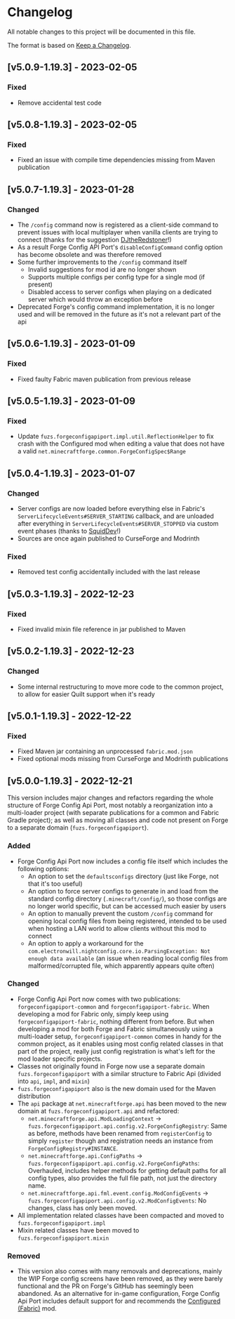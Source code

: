 # Changelog
All notable changes to this project will be documented in this file.

The format is based on [Keep a Changelog].

## [v5.0.9-1.19.3] - 2023-02-05
### Fixed
- Remove accidental test code

## [v5.0.8-1.19.3] - 2023-02-05
### Fixed
- Fixed an issue with compile time dependencies missing from Maven publication

## [v5.0.7-1.19.3] - 2023-01-28
### Changed
- The `/config` command now is registered as a client-side command to prevent issues with local multiplayer when vanilla clients are trying to connect (thanks for the suggestion [DJtheRedstoner](https://github.com/DJtheRedstoner)!)
- As a result Forge Config API Port's `disableConfigCommand` config option has become obsolete and was therefore removed
- Some further improvements to the `/config` command itself
  - Invalid suggestions for mod id are no longer shown
  - Supports multiple configs per config type for a single mod (if present)
  - Disabled access to server configs when playing on a dedicated server which would throw an exception before 
- Deprecated Forge's config command implementation, it is no longer used and will be removed in the future as it's not a relevant part of the api

## [v5.0.6-1.19.3] - 2023-01-09
### Fixed
- Fixed faulty Fabric maven publication from previous release

## [v5.0.5-1.19.3] - 2023-01-09
### Fixed
- Update `fuzs.forgeconfigapiport.impl.util.ReflectionHelper` to fix crash with the Configured mod when editing a value that does not have a valid `net.minecraftforge.common.ForgeConfigSpec$Range`

## [v5.0.4-1.19.3] - 2023-01-07
### Changed
- Server configs are now loaded before everything else in Fabric's `ServerLifecycleEvents#SERVER_STARTING` callback, and are unloaded after everything in `ServerLifecycleEvents#SERVER_STOPPED` via custom event phases (thanks to [SquidDev](https://github.com/SquidDev)!)
- Sources are once again published to CurseForge and Modrinth
### Fixed
- Removed test config accidentally included with the last release

## [v5.0.3-1.19.3] - 2022-12-23
### Fixed
- Fixed invalid mixin file reference in jar published to Maven

## [v5.0.2-1.19.3] - 2022-12-23
### Changed
- Some internal restructuring to move more code to the common project, to allow for easier Quilt support when it's ready

## [v5.0.1-1.19.3] - 2022-12-22
### Fixed
- Fixed Maven jar containing an unprocessed `fabric.mod.json`
- Fixed optional mods missing from CurseForge and Modrinth publications

## [v5.0.0-1.19.3] - 2022-12-21
This version includes major changes and refactors regarding the whole structure of Forge Config Api Port, most notably a reorganization into a multi-loader project (with separate publications for a common and Fabric Gradle project); as well as moving all classes and code not present on Forge to a separate domain (`fuzs.forgeconfigapiport`).
### Added
- Forge Config Api Port now includes a config file itself which includes the following options:
  - An option to set the `defaultsconfigs` directory (just like Forge, not that it's too useful)
  - An option to force server configs to generate in and load from the standard config directory (`.minecraft/config/`), so those configs are no longer world specific, but can be accessed much easier by users
  - An option to manually prevent the custom `/config` command for opening local config files from being registered, intended to be used when hosting a LAN world to allow clients without this mod to connect
  - An option to apply a workaround for the `com.electronwill.nightconfig.core.io.ParsingException: Not enough data available` (an issue when reading local config files from malformed/corrupted file, which apparently appears quite often)
### Changed
- Forge Config Api Port now comes with two publications: `forgeconfigapiport-common` and `forgeconfigapiport-fabric`. When developing a mod for Fabric only, simply keep using `forgeconfigapiport-fabric`, nothing different from before. But when developing a mod for both Forge and Fabric simultaneously using a multi-loader setup, `forgeconfigapiport-common` comes in handy for the common project, as it enables using most config related classes in that part of the project, really just config registration is what's left for the mod loader specific projects.
- Classes not originally found in Forge now use a separate domain `fuzs.forgeconfigapiport` with a similar structure to Fabric Api (divided into `api`, `impl`, and `mixin`)
- `fuzs.forgeconfigapiport` also is the new domain used for the Maven distribution
- The `api` package at `net.minecraftforge.api` has been moved to the new domain at `fuzs.forgeconfigapiport.api` and refactored:
  - `net.minecraftforge.api.ModLoadingContext` -> `fuzs.forgeconfigapiport.api.config.v2.ForgeConfigRegistry`: Same as before, methods have been renamed from `registerConfig` to simply `register` though and registration needs an instance from `ForgeConfigRegistry#INSTANCE`.
  - `net.minecraftforge.api.ConfigPaths` -> `fuzs.forgeconfigapiport.api.config.v2.ForgeConfigPaths`: Overhauled, includes helper methods for getting default paths for all config types, also provides the full file path, not just the directory name.
  - `net.minecraftforge.api.fml.event.config.ModConfigEvents` -> `fuzs.forgeconfigapiport.api.config.v2.ModConfigEvents`: No changes, class has only been moved.
- All implementation related classes have been compacted and moved to `fuzs.forgeconfigapiport.impl`
- Mixin related classes have been moved to `fuzs.forgeconfigapiport.mixin`
### Removed
- This version also comes with many removals and deprecations, mainly the WIP Forge config screens have been removed, as they were barely functional and the PR on Forge's GitHub has seemingly been abandoned. As an alternative for in-game configuration, Forge Config Api Port includes default support for and recommends the [Configured (Fabric)](https://www.curseforge.com/minecraft/mc-mods/configured-fabric) mod.

[Keep a Changelog]: https://keepachangelog.com/en/1.0.0/
[Configured]: https://www.curseforge.com/minecraft/mc-mods/configured-fabric